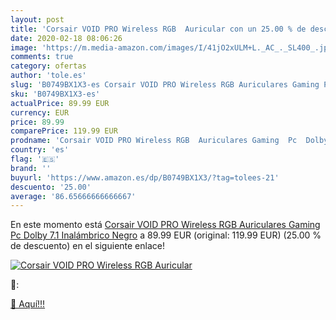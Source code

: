```yaml
---
layout: post
title: 'Corsair VOID PRO Wireless RGB  Auricular con un 25.00 % de descuento'
date: 2020-02-18 08:06:26
image: 'https://m.media-amazon.com/images/I/41jO2xULM+L._AC_._SL400_.jpg'
comments: true
category: ofertas
author: 'tole.es'
slug: 'B0749BX1X3-es Corsair VOID PRO Wireless RGB Auriculares Gaming Pc Dolby...'
sku: 'B0749BX1X3-es'
actualPrice: 89.99 EUR
currency: EUR
price: 89.99
comparePrice: 119.99 EUR
prodname: 'Corsair VOID PRO Wireless RGB  Auriculares Gaming  Pc  Dolby 7.1   Inalámbrico  Negro'
country: 'es'
flag: '🇪🇸'
brand: ''
buyurl: 'https://www.amazon.es/dp/B0749BX1X3/?tag=tolees-21'
descuento: '25.00'
average: '86.65666666666667'
---
```


En este momento está [Corsair VOID PRO Wireless RGB  Auriculares Gaming  Pc  Dolby 7.1   Inalámbrico  Negro](https://www.amazon.es/dp/B0749BX1X3/?tag=tolees-21) a 89.99 EUR (original: 119.99 EUR) (25.00 %  de descuento) en el siguiente enlace!

[![Corsair VOID PRO Wireless RGB  Auricular](https://m.media-amazon.com/images/I/41jO2xULM+L._AC_._SL400_.jpg)](https://www.amazon.es/dp/B0749BX1X3/?tag=tolees-21)

🔎:


[🛒 Aquí!!!](https://www.amazon.es/dp/B0749BX1X3/?tag=tolees-21)
